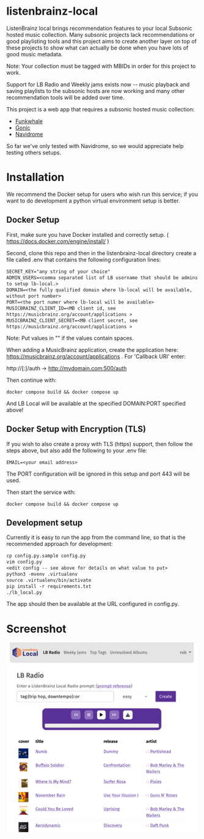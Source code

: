 # listenbrainz-local

ListenBrainz local brings recommendation features to your local Subsonic hosted music collection. Many subsonic projects
lack recommendations or good playlisting tools and this project aims to create another layer on top of these projects to show
what can actually be done when you have lots of good music metadata. 

Note: Your collection must be tagged with MBIDs in order for this project to work.

Support for LB Radio and Weekly jams exists now -- music playback and saving playlists to the subsonic hosts are now working and many other recommendation tools will be added over time. 

This project is a web app that requires a subsonic hosted music collection:

* [Funkwhale](https://www.funkwhale.audio/)
* [Gonic](https://github.com/sentriz/gonic)
* [Navidrome](https://www.navidrome.org/)

So far we've only tested with Navidrome, so we would appreciate help testing others setups.

# Installation

We recommend the Docker setup for users who wish run this service; if you want to do development
a python virtual environment setup is better.

## Docker Setup

First, make sure you have Docker installed and correctly setup. ( https://docs.docker.com/engine/install/ )

Second, clone this repo and then in the listenbrainz-local directory create a file called .env
that contains the following configuration lines:

```
SECRET_KEY="any string of your choice"
ADMIN_USERS=<comma separated list of LB username that should be admins to setup lb-local.>
DOMAIN=<the fully qualified domain where lb-local will be available, without port number>
PORT=<the port numer where lb-local will be available>
MUSICBRAINZ_CLIENT_ID=<MB client id, see https://musicbrainz.org/account/applications >
MUSICBRAINZ_CLIENT_SECRET=<MB client secret, see https://musicbrainz.org/account/applications >
```

Note: Put values in "" if the values contain spaces.

When adding a MusicBrainz application, create the application here: https://musicbrainz.org/account/applications .
For 'Callback URI' enter:

http://<domain>[:<port>]/auth -> http://mydomain.com:500/auth

Then continue with:

```
docker compose build && docker compose up
```

And LB Local will be available at the specified DOMAIN:PORT specified above!

## Docker Setup with Encryption (TLS)

If you wish to also create a proxy with TLS (https) support, then follow the steps above, but also
add the following to your .env file:

```
EMAIL=<your email address>
```

The PORT configuration will be ignored in this setup and port 443 will be used.

Then start the service with:

```
docker compose build && docker compose up
```

## Development setup

Currently it is easy to run the app from the command line, so that is the recommended approach for development:

```
cp config.py.sample config.py
vim config.py
<edit config -- see above for details on what value to put>
python3 -mvenv .virtualenv
source .virtualenv/bin/activate
pip install -r requirements.txt
./lb_local.py
```

The app should then be available at the URL configured in config.py.


# Screenshot

![screenshot](/misc/lb-local-screenshot.png)
